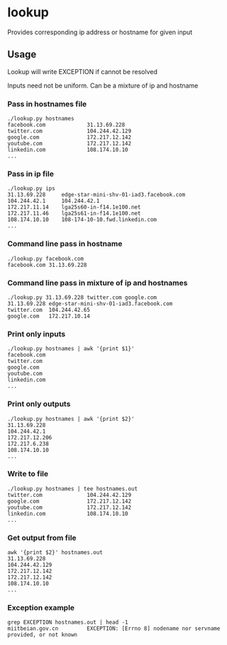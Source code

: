 # lookup
Provides corresponding ip address or hostname for given input

## Usage
Lookup will write EXCEPTION if cannot be resolved

Inputs need not be uniform. Can be a mixture of ip and hostname

### Pass in hostnames file
```
./lookup.py hostnames
facebook.com             31.13.69.228
twitter.com              104.244.42.129
google.com               172.217.12.142
youtube.com              172.217.12.142
linkedin.com             108.174.10.10
...
```

### Pass in ip file
```
./lookup.py ips
31.13.69.228     edge-star-mini-shv-01-iad3.facebook.com
104.244.42.1     104.244.42.1
172.217.11.14    lga25s60-in-f14.1e100.net
172.217.11.46    lga25s61-in-f14.1e100.net
108.174.10.10    108-174-10-10.fwd.linkedin.com
...
```

### Command line pass in hostname
```
./lookup.py facebook.com
facebook.com 31.13.69.228
```

### Command line pass in mixture of ip and hostnames
```
./lookup.py 31.13.69.228 twitter.com google.com
31.13.69.228 edge-star-mini-shv-01-iad3.facebook.com
twitter.com  104.244.42.65
google.com   172.217.10.14
```

### Print only inputs
```
./lookup.py hostnames | awk '{print $1}'
facebook.com
twitter.com
google.com
youtube.com
linkedin.com
...
```

### Print only outputs
```
./lookup.py hostnames | awk '{print $2}'
31.13.69.228
104.244.42.1
172.217.12.206
172.217.6.238
108.174.10.10
...
```

### Write to file
```
./lookup.py hostnames | tee hostnames.out
twitter.com              104.244.42.129
google.com               172.217.12.142
youtube.com              172.217.12.142
linkedin.com             108.174.10.10
...
```

### Get output from file
```
awk '{print $2}' hostnames.out
31.13.69.228
104.244.42.129
172.217.12.142
172.217.12.142
108.174.10.10
...
```

### Exception example
```
grep EXCEPTION hostnames.out | head -1
miitbeian.gov.cn         EXCEPTION: [Errno 8] nodename nor servname provided, or not known
```
